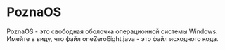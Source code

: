 # PoznaOS
PoznaOS - это свободная оболочка операционной системы Windows. Имейте в виду, что файл oneZeroEight.java - это файл исходного кода.

